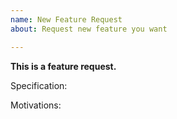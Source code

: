 ```yaml
---
name: New Feature Request
about: Request new feature you want

---
```


<!--
Please note we will close your issue without comment if you delete, do not read or do not fill out the issue checklist below and provide ALL the requested information. If you repeatedly fail to use the issue template, we will block you from ever submitting issues to this repository again.

1. Explain feature specification to follow 'Specification:'
    * What kind of behavior is expected?
    * Optionally, how we change the codes?
2. Explain some motivations to follow 'Motivations:'
    * Why do you want it?
    * Is there any other solution?  Why choose it?
-->

**This is a feature request.**

Specification:

Motivations:
